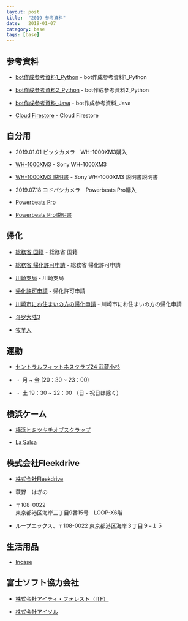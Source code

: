 ```yaml
---
layout: post
title:  "2019 参考資料"
date:   2019-01-07
category: base
tags: [base]
---
```


## 参考資料

- [bot作成参考資料1_Python](https://github.com/dmtx97/supreme/blob/master/main.py) - bot作成参考資料1_Python

- [bot作成参考資料2_Python](https://github.com/zweed4u/Supreme) - bot作成参考資料2_Python

- [bot作成参考資料_Java](https://github.com/DrExpresso/SupremeAIO) - bot作成参考資料_Java

- [Cloud Firestore](https://firebase.google.com/docs/firestore/quickstart?hl=ja) - Cloud Firestore

## 自分用

- 2019.01.01 ビックカメラ　WH-1000XM3購入

- [WH-1000XM3](https://www.sony.jp/headphone/products/WH-1000XM3/) - Sony WH-1000XM3

- [WH-1000XM3 説明書](https://helpguide.sony.net/mdr/wh1000xm3/v1/zh-tw/print.pdf) - Sony WH-1000XM3 説明書説明書

- 2019.07.18 ヨドバシカメラ　Powerbeats Pro購入

- [Powerbeats Pro](https://www.beatsbydre.com/jp/earphones/powerbeats-pro)  

- [Powerbeats Pro説明書](https://www.beatsbydre.com/jp/support/how-to/set-up-and-use-powerbeats3-wireless) 


## 帰化

- [総務省 国籍](http://www.moj.go.jp/MINJI/kokuseki.html) - 総務省 国籍

- [総務省 帰化許可申請](http://www.moj.go.jp/ONLINE/NATIONALITY/6-2.html) - 総務省 帰化許可申請

- [川崎支局](https://kankatsu.jp/homukyoku/yokohama-kawasaki/) - 川崎支局

- [帰化許可申請](https://www.shigyo.co.jp/price_list/visa) - 帰化許可申請

- [川崎市にお住まいの方の帰化申請](http://kikasinsei.sakura.ne.jp/houmukyoku/4692.html) - 川崎市にお住まいの方の帰化申請


- [斗罗大陆3](https://m.qu.la/book/13661/6177278.html)

- [牧羊人](https://retty.me/area/PRE13/ARE662/SUB66201/100001492793/)

## 運動

- [セントラルフィットネスクラブ24 武蔵小杉](https://www.central.co.jp/club/musashikosugi/price/)

- ・ 月 ~ 金 (20：30 ~ 23：00)   
- ・ 土 19：30 ~ 22：00 （日・祝日は除く）  


## 横浜ケーム

- [横浜ヒミツキチオブスクラップ](https://realdgame.jp/ajito/yokohama_himitsu/)

- [La Salsa](http://www.mec-markis.jp/mm/shop/detail/?act=MM0976)

## 株式会社Fleekdrive

- [株式会社Fleekdrive](https://www.fleekdrive.co.jp/company/)

- 萩野　はぎの  

- 〒108-0022    
    東京都港区海岸三丁目9番15号　LOOP-X6階
    
- ループエックス、〒108-0022 東京都港区海岸３丁目９−１５

## 生活用品

- [Incase](https://incasejapan.com/)


## 富士ソフト協力会社

- [株式会社アイティ・フォレスト（ITF）](https://www.it-forest.co.jp)

- [株式会社アイソル](https://i-sol.co.jp/)